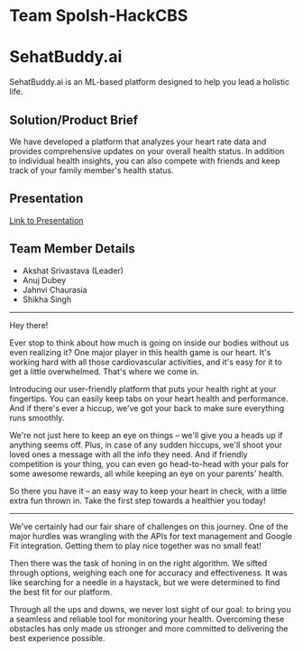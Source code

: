 # Team Spolsh-HackCBS

# SehatBuddy.ai

SehatBuddy.ai is an ML-based platform designed to help you lead a holistic life.

## Solution/Product Brief

We have developed a platform that analyzes your heart rate data and provides comprehensive updates on your overall health status. In addition to individual health insights, you can also compete with friends and keep track of your family member's health status.

## Presentation
[Link to Presentation](https://drive.google.com/file/d/1qH5ZYHNBaWuUYOMf5Ybx8amFK-TfE7V5/view?usp=sharing)

## Team Member Details

- Akshat Srivastava (Leader)
- Anuj Dubey 
- Jahnvi Chaurasia
- Shikha Singh

---

Hey there!

Ever stop to think about how much is going on inside our bodies without us even realizing it? One major player in this health game is our heart. It's working hard with all those cardiovascular activities, and it's easy for it to get a little overwhelmed. That's where we come in.

Introducing our user-friendly platform that puts your health right at your fingertips. You can easily keep tabs on your heart health and performance. And if there's ever a hiccup, we've got your back to make sure everything runs smoothly.

We're not just here to keep an eye on things – we'll give you a heads up if anything seems off. Plus, in case of any sudden hiccups, we'll shoot your loved ones a message with all the info they need. And if friendly competition is your thing, you can even go head-to-head with your pals for some awesome rewards, all while keeping an eye on your parents' health.

So there you have it – an easy way to keep your heart in check, with a little extra fun thrown in. Take the first step towards a healthier you today!

---

We've certainly had our fair share of challenges on this journey. One of the major hurdles was wrangling with the APIs for text management and Google Fit integration. Getting them to play nice together was no small feat!

Then there was the task of honing in on the right algorithm. We sifted through options, weighing each one for accuracy and effectiveness. It was like searching for a needle in a haystack, but we were determined to find the best fit for our platform.

Through all the ups and downs, we never lost sight of our goal: to bring you a seamless and reliable tool for monitoring your health. Overcoming these obstacles has only made us stronger and more committed to delivering the best experience possible.
